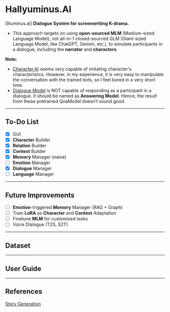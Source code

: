 # Hallyuminus.AI

[Illuminus.ai] **Dialogue System for screenwriting K-drama.**

- This approach targets on using **open-sourced MLM** (Medium-sized Language Model), not all-in-1 closed-sourced GLM (Giant-sized Language Model, like ChatGPT, Gemini, etc.), to simulate participants in a dialogue, including the **narrator** and **characters**.

**Note:** 
- [Character.AI](https://character.ai/) seems very capable of imitating character's characteristics. However, in my experience, it is very easy to manipulate the conversation with the trained bots, so I feel bored in a very short time.
- [Dialogue Model](https://huggingface.co/microsoft/GODEL-v1_1-base-seq2seq) is NOT capable of responding as a participant in a dialogue. It should be named as **Answering Model**. Hence, the result from these pretrained QnaModel doesn't sound good.
--------------------------
## To-Do List

- [x] GUI
- [x] **Character** Builder
- [x] **Relation** Builder
- [x] **Context** Builder
- [x] **Memory** Manager (naïve)
- [ ] **Emotion** Manager
- [x] **Dialogue** Manager
- [ ] **Language** Manager

--------------------------
## Future Improvements

- [ ] **Emotion**-triggered **Memory** Manager (RAG + Graph)
- [ ] Train **LoRA** as **Character** and **Context** Adaptation
- [ ] Finetune **MLM** for customized tasks
- [ ] Voice Dialogue (T2S, S2T)

--------------------------
## Dataset

--------------------------
## User Guide

--------------------------
## References
[Story Generation](https://github.com/yingpengma/Awesome-Story-Generation)
